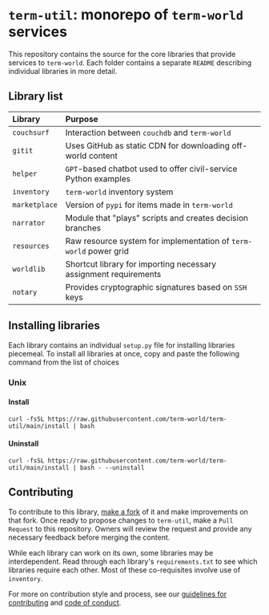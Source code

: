 # `term-util`: monorepo of `term-world` services

This repository contains the source for the core libraries that provide services
to `term-world`. Each folder contains a separate `README` describing individual
libraries in more detail.

## Library list

|Library    |Purpose                                        |
|:----------|:----------------------------------------------|
|`couchsurf`|Interaction between `couchdb` and `term-world` |
|`gitit`    |Uses GitHub as static CDN for downloading off-world content |
|`helper`   |`GPT`-based chatbot used to offer civil-service Python examples |
|`inventory`|`term-world` inventory system |
|`marketplace`|Version of `pypi` for items made in `term-world` |
|`narrator` |Module that "plays" scripts and creates decision branches |
|`resources`|Raw resource system for implementation of `term-world` power grid |
|`worldlib` |Shortcut library for importing necessary assignment requirements |
|`notary`   |Provides cryptographic signatures based on `SSH` keys |

## Installing libraries

Each library contains an individual `setup.py` file for installing libraries
piecemeal. To install all libraries at once, copy and paste the following command
from the list of choices

### Unix

#### Install

`curl -fsSL https://raw.githubusercontent.com/term-world/term-util/main/install | bash`

#### Uninstall

`curl -fsSL https://raw.githubusercontent.com/term-world/term-util/main/install | bash - --uninstall`

## Contributing

To contribute to this library, [make a fork](https://docs.github.com/en/get-started/quickstart/fork-a-repo)
of it and make improvements on that fork. Once ready to propose changes to `term-util`,
make a `Pull Request` to this repository. Owners will review the request and provide
any necessary feedback before merging the content.

While each library can work on its own, some libraries may be interdependent. Read through
each library's `requirements.txt` to see which libraries require each other. Most of these
co-requisites involve use of `inventory`.

For more on contribution style and process, see our [guidelines for contributing](CONTRIBUTING.md)
and [code of conduct](CODE_OF_CONDUCT.md).
